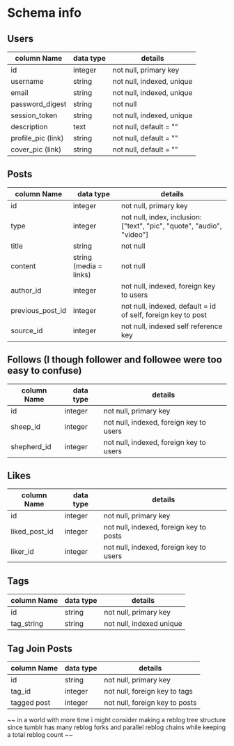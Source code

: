 # Schema info

## Users
column Name     | data type | details
----------------|-----------|---------------------------
id              | integer   | not null, primary key
username        | string    | not null, indexed, unique
email           | string    | not null, indexed, unique
password_digest | string    | not null
session_token   | string    | not null, indexed, unique
description     | text      | not null, default = ""
profile_pic (link)| string  | not null, default = ""
cover_pic (link)| string    | not null, default = ""

## Posts
column Name     | data type | details
----------------|-----------|---------------------------
id              | integer   | not null, primary key
type            | integer   | not null, index, inclusion: ["text", "pic", "quote", "audio", "video"]
title           | string    | not null
content         | string (media = links) | not null
author_id       | integer   | not null, indexed, foreign key to users
previous_post_id| integer   | not null, indexed, default = id of self, foreign key to post
source_id       | integer   | not null, indexed self reference key

## Follows (I though follower and followee were too easy to confuse)
column Name     | data type | details
----------------|-----------|---------------------------
id              | integer   | not null, primary key
sheep_id        | integer   | not null, indexed, foreign key to users
shepherd_id      | integer   | not null, indexed, foreign key to users

## Likes
column Name     | data type | details
----------------|-----------|---------------------------
id              | integer   | not null, primary key
liked_post_id   | integer   | not null, indexed, foreign key to posts
liker_id        | integer   | not null, indexed, foreign key to users

## Tags
column Name     | data type | details
----------------|-----------|---------------------------
id              | string    | not null, primary key
tag_string      | string    | not null, indexed unique

## Tag Join Posts
column Name     | data type | details
----------------|-----------|---------------------------
id              | string    | not null, primary key
tag_id          | integer   | not null, foreign key to tags
tagged post     | integer   | not null, foreign key to posts

~~ in a world with more time i might consider making a reblog tree structure since tumblr has many reblog forks and parallel reblog chains while keeping a total reblog count ~~
